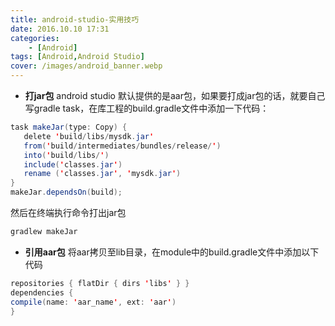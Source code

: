 ```yaml
---
title: android-studio-实用技巧
date: 2016.10.10 17:31
categories: 
    - [Android]
tags: [Android,Android Studio]
cover: /images/android_banner.webp
---
```


- **打jar包**
android studio 默认提供的是aar包，如果要打成jar包的话，就要自己写gradle task，在库工程的build.gradle文件中添加一下代码：
``` java
task makeJar(type: Copy) {
   delete 'build/libs/mysdk.jar'
   from('build/intermediates/bundles/release/')
   into('build/libs/')
   include('classes.jar')
   rename ('classes.jar', 'mysdk.jar')
}
makeJar.dependsOn(build);
``` 
然后在终端执行命令打出jar包
``` bash
gradlew makeJar
``` 
- **引用aar包**
将aar拷贝至lib目录，在module中的build.gradle文件中添加以下代码
``` java
repositories { flatDir { dirs 'libs' } }
dependencies {
compile(name: 'aar_name', ext: 'aar')
}
```
